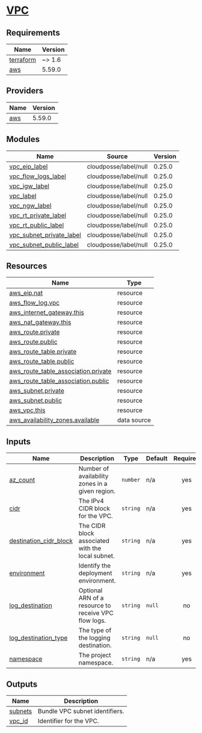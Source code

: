 # [VPC](https://docs.aws.amazon.com/vpc/)

<!-- BEGIN_TF_DOCS -->
## Requirements

| Name | Version |
|------|---------|
| <a name="requirement_terraform"></a> [terraform](#requirement\_terraform) | ~> 1.6 |
| <a name="requirement_aws"></a> [aws](#requirement\_aws) | 5.59.0 |

## Providers

| Name | Version |
|------|---------|
| <a name="provider_aws"></a> [aws](#provider\_aws) | 5.59.0 |

## Modules

| Name | Source | Version |
|------|--------|---------|
| <a name="module_vpc_eip_label"></a> [vpc\_eip\_label](#module\_vpc\_eip\_label) | cloudposse/label/null | 0.25.0 |
| <a name="module_vpc_flow_logs_label"></a> [vpc\_flow\_logs\_label](#module\_vpc\_flow\_logs\_label) | cloudposse/label/null | 0.25.0 |
| <a name="module_vpc_igw_label"></a> [vpc\_igw\_label](#module\_vpc\_igw\_label) | cloudposse/label/null | 0.25.0 |
| <a name="module_vpc_label"></a> [vpc\_label](#module\_vpc\_label) | cloudposse/label/null | 0.25.0 |
| <a name="module_vpc_ngw_label"></a> [vpc\_ngw\_label](#module\_vpc\_ngw\_label) | cloudposse/label/null | 0.25.0 |
| <a name="module_vpc_rt_private_label"></a> [vpc\_rt\_private\_label](#module\_vpc\_rt\_private\_label) | cloudposse/label/null | 0.25.0 |
| <a name="module_vpc_rt_public_label"></a> [vpc\_rt\_public\_label](#module\_vpc\_rt\_public\_label) | cloudposse/label/null | 0.25.0 |
| <a name="module_vpc_subnet_private_label"></a> [vpc\_subnet\_private\_label](#module\_vpc\_subnet\_private\_label) | cloudposse/label/null | 0.25.0 |
| <a name="module_vpc_subnet_public_label"></a> [vpc\_subnet\_public\_label](#module\_vpc\_subnet\_public\_label) | cloudposse/label/null | 0.25.0 |

## Resources

| Name | Type |
|------|------|
| [aws_eip.nat](https://registry.terraform.io/providers/hashicorp/aws/5.59.0/docs/resources/eip) | resource |
| [aws_flow_log.vpc](https://registry.terraform.io/providers/hashicorp/aws/5.59.0/docs/resources/flow_log) | resource |
| [aws_internet_gateway.this](https://registry.terraform.io/providers/hashicorp/aws/5.59.0/docs/resources/internet_gateway) | resource |
| [aws_nat_gateway.this](https://registry.terraform.io/providers/hashicorp/aws/5.59.0/docs/resources/nat_gateway) | resource |
| [aws_route.private](https://registry.terraform.io/providers/hashicorp/aws/5.59.0/docs/resources/route) | resource |
| [aws_route.public](https://registry.terraform.io/providers/hashicorp/aws/5.59.0/docs/resources/route) | resource |
| [aws_route_table.private](https://registry.terraform.io/providers/hashicorp/aws/5.59.0/docs/resources/route_table) | resource |
| [aws_route_table.public](https://registry.terraform.io/providers/hashicorp/aws/5.59.0/docs/resources/route_table) | resource |
| [aws_route_table_association.private](https://registry.terraform.io/providers/hashicorp/aws/5.59.0/docs/resources/route_table_association) | resource |
| [aws_route_table_association.public](https://registry.terraform.io/providers/hashicorp/aws/5.59.0/docs/resources/route_table_association) | resource |
| [aws_subnet.private](https://registry.terraform.io/providers/hashicorp/aws/5.59.0/docs/resources/subnet) | resource |
| [aws_subnet.public](https://registry.terraform.io/providers/hashicorp/aws/5.59.0/docs/resources/subnet) | resource |
| [aws_vpc.this](https://registry.terraform.io/providers/hashicorp/aws/5.59.0/docs/resources/vpc) | resource |
| [aws_availability_zones.available](https://registry.terraform.io/providers/hashicorp/aws/5.59.0/docs/data-sources/availability_zones) | data source |

## Inputs

| Name | Description | Type | Default | Required |
|------|-------------|------|---------|:--------:|
| <a name="input_az_count"></a> [az\_count](#input\_az\_count) | Number of availability zones in a given region. | `number` | n/a | yes |
| <a name="input_cidr"></a> [cidr](#input\_cidr) | The IPv4 CIDR block for the VPC. | `string` | n/a | yes |
| <a name="input_destination_cidr_block"></a> [destination\_cidr\_block](#input\_destination\_cidr\_block) | The CIDR block associated with the local subnet. | `string` | n/a | yes |
| <a name="input_environment"></a> [environment](#input\_environment) | Identify the deployment environment. | `string` | n/a | yes |
| <a name="input_log_destination"></a> [log\_destination](#input\_log\_destination) | Optional ARN of a resource to receive VPC flow logs. | `string` | `null` | no |
| <a name="input_log_destination_type"></a> [log\_destination\_type](#input\_log\_destination\_type) | The type of the logging destination. | `string` | `null` | no |
| <a name="input_namespace"></a> [namespace](#input\_namespace) | The project namespace. | `string` | n/a | yes |

## Outputs

| Name | Description |
|------|-------------|
| <a name="output_subnets"></a> [subnets](#output\_subnets) | Bundle VPC subnet identifiers. |
| <a name="output_vpc_id"></a> [vpc\_id](#output\_vpc\_id) | Identifier for the VPC. |
<!-- END_TF_DOCS -->